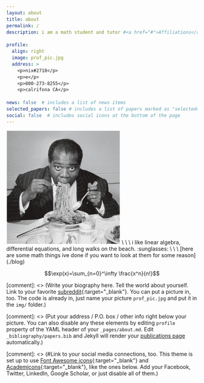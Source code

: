 ```yaml
---
layout: about
title: about
permalink: /
description: i am a math student and tutor #<a href="#">Affiliations</a>. Address. Contacts. Moto. Etc.

profile:
  align: right
  image: prof_pic.jpg
  address: > 
    <p>nix#2718</p>   
    <p>e</p>
    <p>800-273-8255</p>   
    <p>calrifona CA</p>

news: false  # includes a list of news items
selected_papers: false # includes a list of papers marked as "selected={true}"
social: false  # includes social icons at the bottom of the page
---
```


<img src="./assets/img/2prof_pic.jpg" alt="spaget" width="300"/>
\
\
\
i like linear algebra, differential equations, and long walks on the beach. :sunglasses:
\
\
\
[here are some math things ive done if you want to look at them for some reason](./blog)

$$\exp(x)=\sum_{n=0}^\infty \frac{x^n}{n!}$$

[comment]: <> (Write your biography here. Tell the world about yourself. Link to your favorite [subreddit](http://reddit.com){:target="\_blank"}. You can put a picture in, too. The code is already in, just name your picture `prof_pic.jpg` and put it in the `img/` folder.)

[comment]: <> (Put your address / P.O. box / other info right below your picture. You can also disable any these elements by editing `profile` property of the YAML header of your `_pages/about.md`. Edit `_bibliography/papers.bib` and Jekyll will render your [publications page](/al-folio/publications/) automatically.)

[comment]: <> (#Link to your social media connections, too. This theme is set up to use [Font Awesome icons](http://fortawesome.github.io/Font-Awesome/){:target="\_blank"} and [Academicons](https://jpswalsh.github.io/academicons/){:target="\_blank"}, like the ones below. Add your Facebook, Twitter, LinkedIn, Google Scholar, or just disable all of them.)
